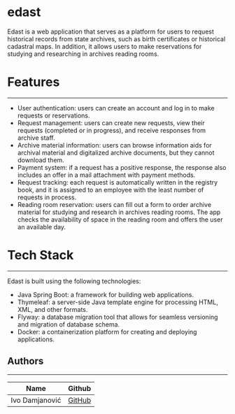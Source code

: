 # edast

Edast is a web application that serves as a platform for users to request historical records from state archives, such as birth certificates or historical cadastral maps. In addition, it allows users to make reservations for studying and researching in archives reading rooms.

# Features
---

* User authentication: users can create an account and log in to make requests or reservations.
* Request management: users can create new requests, view their requests (completed or in progress), and receive responses from archive staff.
* Archive material information: users can browse information aids for archival material and digitalized archive documents, but they cannot download them.
* Payment system: if a request has a positive response, the response also includes an offer in a mail attachment with payment methods.
* Request tracking: each request is automatically written in the registry book, and it is assigned to an employee with the least number of requests in process.
* Reading room reservation: users can fill out a form to order archive material for studying and research in archives reading rooms. The app checks the availability of     space in the reading room and offers the user an available day.

# Tech Stack

---

Edast is built using the following technologies:

* Java Spring Boot: a framework for building web applications.
* Thymeleaf: a server-side Java template engine for processing HTML, XML, and other formats.
* Flyway: a database migration tool that allows for seamless versioning and migration of database schema.
* Docker: a containerization platform for creating and deploying applications.

## Authors

---

| Name            | Github                                        |
| --------------- | --------------------------------------------- |
| Ivo Damjanović  | [GitHub](https://github.com/ID993) |

